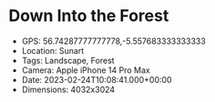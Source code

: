 # Down Into the Forest

- GPS: 56.74287777777778,-5.557683333333333
- Location: Sunart
- Tags: Landscape, Forest
- Camera: Apple iPhone 14 Pro Max
- Date: 2023-02-24T10:08:41.000+00:00
- Dimensions: 4032x3024
